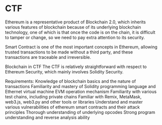 # CTF

Ethereum is a representative product of Blockchain 2.0, which inherits various features of blockchain because of its underlying blockchain technology, one of which is that once the code is on the chain, it is difficult to tamper or change, so we need to pay extra attention to its security.

Smart Contract is one of the most important concepts in Ethereum, allowing trusted transactions to be made without a third party, and these transactions are traceable and irreversible.

Blockchain in CTF 
The CTF is relatively straightforward with respect to Ethereum Security, which mainly involves Solidity Security.

Requirements:
Knowledge of blockchain basics and the nature of transactions
Familiarity and mastery of Solidity programming language and Ethernet virtual machine EVM operation mechanism
Familiarity with various test chains, including private chains
Familiar with Remix, MetaMask, web3.js, web3.py and other tools or libraries
Understand and master various vulnerabilities of ethereum smart contracts and their attack principles
Thorough understanding of underlying opcodes
Strong program understanding and reverse analysis ability
